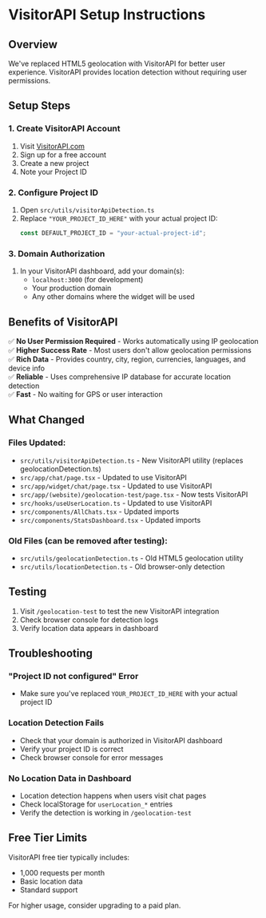 # VisitorAPI Setup Instructions

## Overview
We've replaced HTML5 geolocation with VisitorAPI for better user experience. VisitorAPI provides location detection without requiring user permissions.

## Setup Steps

### 1. Create VisitorAPI Account
1. Visit [VisitorAPI.com](https://visitorapi.com)
2. Sign up for a free account
3. Create a new project
4. Note your Project ID

### 2. Configure Project ID
1. Open `src/utils/visitorApiDetection.ts`
2. Replace `"YOUR_PROJECT_ID_HERE"` with your actual project ID:
   ```typescript
   const DEFAULT_PROJECT_ID = "your-actual-project-id";
   ```

### 3. Domain Authorization
1. In your VisitorAPI dashboard, add your domain(s):
   - `localhost:3000` (for development)
   - Your production domain
   - Any other domains where the widget will be used

## Benefits of VisitorAPI

✅ **No User Permission Required** - Works automatically using IP geolocation  
✅ **Higher Success Rate** - Most users don't allow geolocation permissions  
✅ **Rich Data** - Provides country, city, region, currencies, languages, and device info  
✅ **Reliable** - Uses comprehensive IP database for accurate location detection  
✅ **Fast** - No waiting for GPS or user interaction  

## What Changed

### Files Updated:
- `src/utils/visitorApiDetection.ts` - New VisitorAPI utility (replaces geolocationDetection.ts)
- `src/app/chat/page.tsx` - Updated to use VisitorAPI
- `src/app/widget/chat/page.tsx` - Updated to use VisitorAPI
- `src/app/(website)/geolocation-test/page.tsx` - Now tests VisitorAPI
- `src/hooks/useUserLocation.ts` - Updated to use VisitorAPI
- `src/components/AllChats.tsx` - Updated imports
- `src/components/StatsDashboard.tsx` - Updated imports

### Old Files (can be removed after testing):
- `src/utils/geolocationDetection.ts` - Old HTML5 geolocation utility
- `src/utils/locationDetection.ts` - Old browser-only detection

## Testing

1. Visit `/geolocation-test` to test the new VisitorAPI integration
2. Check browser console for detection logs
3. Verify location data appears in dashboard

## Troubleshooting

### "Project ID not configured" Error
- Make sure you've replaced `YOUR_PROJECT_ID_HERE` with your actual project ID

### Location Detection Fails
- Check that your domain is authorized in VisitorAPI dashboard
- Verify your project ID is correct
- Check browser console for error messages

### No Location Data in Dashboard
- Location detection happens when users visit chat pages
- Check localStorage for `userLocation_*` entries
- Verify the detection is working in `/geolocation-test`

## Free Tier Limits

VisitorAPI free tier typically includes:
- 1,000 requests per month
- Basic location data
- Standard support

For higher usage, consider upgrading to a paid plan. 